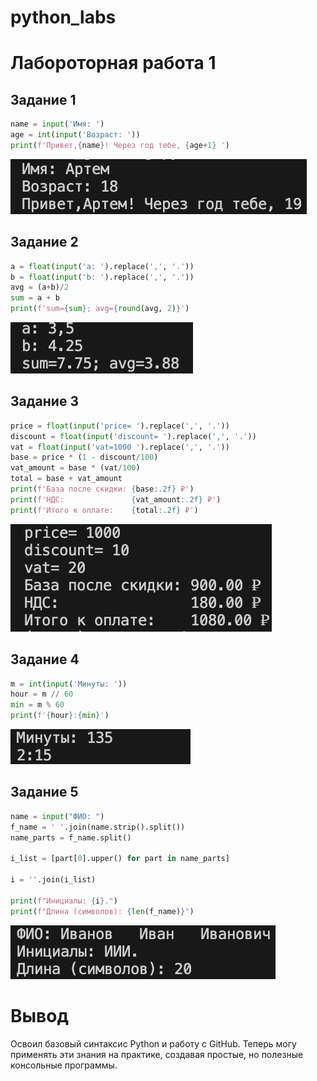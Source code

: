 # python_labs

# Лабороторная работа 1

## Задание 1

```python
name = input('Имя: ')
age = int(input('Возраст: '))
print(f'Привет,{name}! Через год тебе, {age+1} ')
```
![Картинка 1](/images/1.1.png)

## Задание 2

```python
a = float(input('a: ').replace(',', '.'))
b = float(input('b: ').replace(',', '.'))
avg = (a+b)/2
sum = a + b
print(f'sum={sum}; avg={round(avg, 2)}')
```
![Картинка 2](/images/1.2.png)

## Задание 3

```python
price = float(input('price= ').replace(',', '.'))
discount = float(input('discount= ').replace(',', '.'))
vat = float(input('vat=1000 ').replace(',', '.'))
base = price * (1 - discount/100)
vat_amount = base * (vat/100)
total = base + vat_amount
print(f'База после скидки: {base:.2f} ₽')
print(f'НДС:               {vat_amount:.2f} ₽')
print(f'Итого к оплате:    {total:.2f} ₽')
```
![Картинка 3](/images/1.3.png)

## Задание 4

```python
m = int(input('Минуты: '))
hour = m // 60
min = m % 60
print(f'{hour}:{min}')
```
![Картинка 4](/images/1.4.png)

## Задание 5

```python
name = input("ФИО: ")
f_name = ' '.join(name.strip().split())
name_parts = f_name.split()

i_list = [part[0].upper() for part in name_parts]

i = ''.join(i_list)

print(f"Инициалы: {i}.")
print(f"Длина (символов): {len(f_name)}")
```
![Картинка 5](/images/1.5.png)

# Вывод

Освоил базовый синтаксис Python и работу с GitHub. Теперь могу применять эти знания на практике, создавая простые, но полезные консольные программы.
